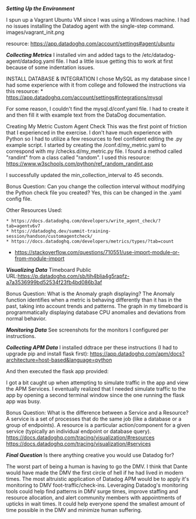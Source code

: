 ***Setting Up the Environment***

I spun up a Vagrant Ubuntu VM since I was using a Windows machine. I had no issues installing the Datadog agent with the single-step command.
images/vagrant_init.png

resource: https://app.datadoghq.com/account/settings#agent/ubuntu

<INSERT IMAGE OF SINGLE STEP INSTALL>

***Collecting Metrics***
I installed vim and added tags to the /etc/datadog-agent/datadog.yaml file. I had a little issue getting this to work at first because of some indentation issues.

<INSERT IMAGE OF TAGS IN YAML>
<INSERT IMAGE OF TAGS IN HOST MAP>

INSTALL DATABASE & INTEGRATION
I chose MySQL as my database since I had some experience with it from college and followed the instructions via this resource:
	* https://app.datadoghq.com/account/settings#integrations/mysql

<INSERT IMAGE OF SQL COMMANDS>
For some reason, I couldn't find the mysql.d/conf.yaml file. I had to create it and then fill it with example text from the DataDog documentation.

<INSERT IMAGE OF SQL CONFIG>
<INSERT IMAGE OF SQL HOST MAP>

Creating My Metric Custom Agent Check
This was the first point of friction that I experienced in the exercise. I don't have much experience with Python so I had to utilize a few resources to feel confident editing the .py example script. I started by creating the /conf.d/my_metric.yaml to correspond with my /checks.d/my_metric.py file. I found a method called "randint" from a class called "random". I used this resource: https://www.w3schools.com/python/ref_random_randint.asp

<INSERT IMAGE OF MY_METRIC.PY>

I successfully updated the min_collection_interval to 45 seconds.
<INSERT IMAGE OF min_collection_interval>

Bonus Question: Can you change the collection interval without modifying the Python check file you created?
Yes, this can be changed in the .yaml config file.

Other Resources Used:

	* https://docs.datadoghq.com/developers/write_agent_check/?tab=agentv6v7
	* https://datadoghq.dev/summit-training-session/handson/customagentcheck/
	* https://docs.datadoghq.com/developers/metrics/types/?tab=count
  * https://stackoverflow.com/questions/710551/use-import-module-or-from-module-import

***Visualizing Data***
Timeboard Public URL:https://p.datadoghq.com/sb/tih4blia4g5rapfz-a7a3536999bd52534f23fb4bd086b3af

Bonus Question: What is the Anomaly graph displaying?
The Anomaly function identifies when a metric is behaving differently than it has in the past, taking into account trends and patterns. The graph in my timeboard is programmatically displaying database CPU anomalies and deviations from normal behavior.

***Monitoring Data***
See screenshots for the monitors I configured per instructions.
<INSERT IMAGES  of Monitor HERE>

<INSERT IMAGES OF EMAILS>

<INSERT IMAGES OF DOWNTIME FOR BONUS QUESTION>

***Collecting APM Data***
I installed ddtrace per these instructions (I had to upgrade pip and install flask first):
https://app.datadoghq.com/apm/docs?architecture=host-based&language=python

<INSERT IMAGE HERE>
And then executed the flask app provided:
<INSERT IMAGE OF RUNNING APP HERE>

I got a bit caught up when attempting to simulate traffic in the app and view the APM Services. I eventually realized that I needed simulate traffic to the app by opening a second terminal window since the one running the flask app was busy.

<INSERT TRACING PICTURES HERE>

Bonus Question: What is the difference between a Service and a Resource?
 A service is a set of processes that do the same job (like a database or a group of endpoints). A resource is a particular action/component for a given service (typically an individual endpoint or database query).
 https://docs.datadoghq.com/tracing/visualization/#resources
 https://docs.datadoghq.com/tracing/visualization/#services

***Final Question***
Is there anything creative you would use Datadog for?

The worst part of being a human is having to go the DMV. I think that Dante would have made the DMV the first circle of hell if he had lived in modern times. The most altruistic application of Datadog APM would be to apply it's monitoring to DMV foot-traffic/check-ins. Leveraging Datadog's monitoring tools could help find patterns in DMV surge times, improve staffing and resource allocation, and alert community members with appointments of upticks in wait times. It could help everyone spend the smallest amount of time possible in the DMV and minimize human suffering.
